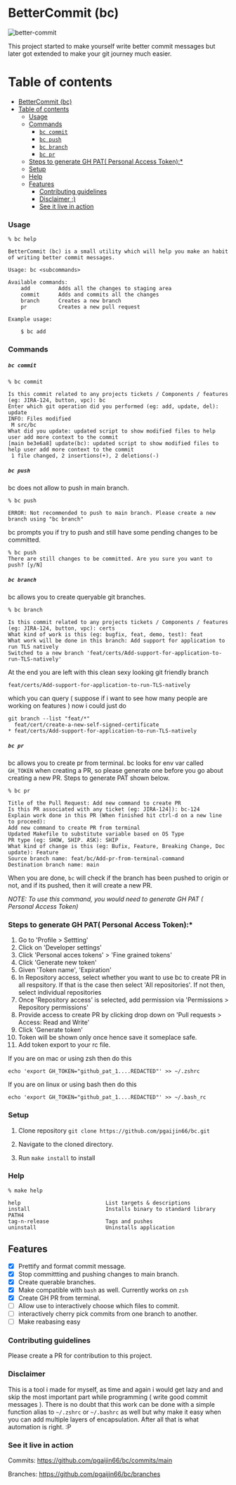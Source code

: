 # BetterCommit (bc)

![better-commit](assets/banner.png)

This project started to make yourself write better commit messages but later got extended to make your git journey much easier.

# Table of contents

- [BetterCommit (bc)](#bettercommit-bc)
- [Table of contents](#table-of-contents)
    - [Usage](#usage)
    - [Commands](#commands)
        - [`bc commit`](#bc-commit)
        - [`bc push`](#bc-push)
        - [`bc branch`](#bc-branch)
        - [`bc pr`](#bc-pr)
    - [Steps to generate GH PAT( Personal Access Token):*](#steps-to-generate-gh-pat-personal-access-token)
    - [Setup](#setup)
    - [Help](#help)
  - [Features](#features)
    - [Contributing guidelines](#contributing-guidelines)
    - [Disclaimer ;)](#disclaimer-)
    - [See it live in action](#see-it-live-in-action)

### Usage

```
% bc help

BetterCommit (bc) is a small utility which will help you make an habit of writing better commit messages.

Usage: bc <subcommands>

Available commands:
    add         Adds all the changes to staging area
    commit      Adds and commits all the changes
    branch      Creates a new branch
    pr          Creates a new pull request

Example usage:

    $ bc add

```

### Commands

##### `bc commit`
```
% bc commit

Is this commit related to any projects tickets / Components / features (eg: JIRA-124, button, vpc): bc
Enter which git operation did you performed (eg: add, update, del): update
INFO: Files modified
 M src/bc
What did you update: updated script to show modified files to help user add more context to the commit
[main be3e6a8] update(bc): updated script to show modified files to help user add more context to the commit
 1 file changed, 2 insertions(+), 2 deletions(-)
```

##### `bc push`

bc does not allow to push in main branch.
```
% bc push

ERROR: Not recommended to push to main branch. Please create a new branch using "bc branch"
```

bc prompts you if try to push and still have some pending changes to be committed.

```
% bc push
There are still changes to be committed. Are you sure you want to push? [y/N]

```

##### `bc branch`

bc allows you to create queryable git branches.

```
% bc branch

Is this commit related to any projects tickets / Components / features (eg: JIRA-124, button, vpc): certs
What kind of work is this (eg: bugfix, feat, demo, test): feat
What work will be done in this branch: Add support for application to run TLS natively
Switched to a new branch 'feat/certs/Add-support-for-application-to-run-TLS-natively'
```

At the end you are left with this clean sexy looking git friendly branch

`feat/certs/Add-support-for-application-to-run-TLS-natively`

which you can query ( suppose if i want to see how many people are working on features ) now i could just do

```
git branch --list "feat/*"
  feat/cert/create-a-new-self-signed-certificate
* feat/certs/Add-support-for-application-to-run-TLS-natively
```

##### `bc pr`

bc allows you to create pr from terminal. bc looks for env var called `GH_TOKEN` when creating a PR, so please generate one before you go about creating a new PR. Steps to generate PAT shown below.

```
% bc pr

Title of the Pull Request: Add new command to create PR
Is this PR associated with any ticket (eg: JIRA-124]): bc-124
Explain work done in this PR (When finished hit ctrl-d on a new line to proceed):
Add new command to create PR from terminal
Updated Makefile to substitute variable based on OS Type
PR type (eg: SHOW, SHIP. ASK): SHIP
What kind of change is this (eg: Bufix, Feature, Breaking Change, Doc update): Feature
Source branch name: feat/bc/Add-pr-from-terminal-command
Destination branch name: main
```

When you are done, `bc` will check if the branch has been pushed to origin or not, and if its pushed, then it will create a new PR.

*NOTE: To use this command, you would need to generate GH PAT ( Personal Access Token)*

### Steps to generate GH PAT( Personal Access Token):*

1. Go to 'Profile > Settting'
2. Click on 'Developer settings'
3. Click 'Personal acces tokens' > 'Fine grained tokens'
4. Click 'Generate new token'
5. Given 'Token name', 'Expiration'
6. In Repository access, select whether you want to use bc to create PR in all respsitory. If that is the case then select 'All repositories'. If not then, select individual repositories
7. Once 'Repository access' is selected, add permission via 'Permissions > Repository permissions'
8. Provide access to create PR by clicking drop down on 'Pull requests > Access: Read and Write' 
9. Click 'Generate token'
10. Token will be shown only once hence save it someplace safe.
11. Add token export to your rc file.

If you are on mac or using zsh then do this
```shell
echo 'export GH_TOKEN="github_pat_1....REDACTED"' >> ~/.zshrc
```

If you are on linux or using bash then do this
```shell
echo 'export GH_TOKEN="github_pat_1....REDACTED"' >> ~/.bash_rc
```

### Setup

1. Clone repository `git clone https://github.com/pgaijin66/bc.git`

2. Navigate to the cloned directory.

3. Run `make install` to install


### Help

```
% make help

help                           List targets & descriptions
install                        Installs binary to standard library PATH4
tag-n-release                  Tags and pushes
uninstall                      Uninstalls application
```


## Features

- [X] Prettify and format commit message.
- [X] Stop committting and pushing changes to main branch.
- [X] Create querable branches.
- [X] Make compatible with `bash` as well. Currently works on `zsh` 
- [X] Create GH PR from terminal.
- [ ] Allow use to interactively choose which files to commit.
- [ ] interactively cherry pick commits from one branch to another.
- [ ] Make reabasing easy

### Contributing guidelines

Please create a PR for contribution to this project.

### Disclaimer

This is a tool i made for myself, as time and again i would get lazy and and skip the most important part while programming ( write good commit messages ). There is no doubt that this work can be done with a simple function alias to `~/.zshrc` or `~/.bashrc` as well but why make it easy when you can add multiple layers of encapsulation. After all that is what automation is right. :P 

### See it live in action

Commits: https://github.com/pgaijin66/bc/commits/main

Branches: https://github.com/pgaijin66/bc/branches